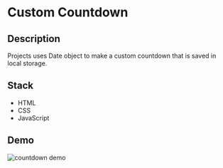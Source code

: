 # Custom Countdown   

## Description
Projects uses Date object to make a custom countdown that is saved in local storage.

## Stack
- HTML
- CSS
- JavaScript

## Demo
![countdown demo](img/countdown_demo.gif)
